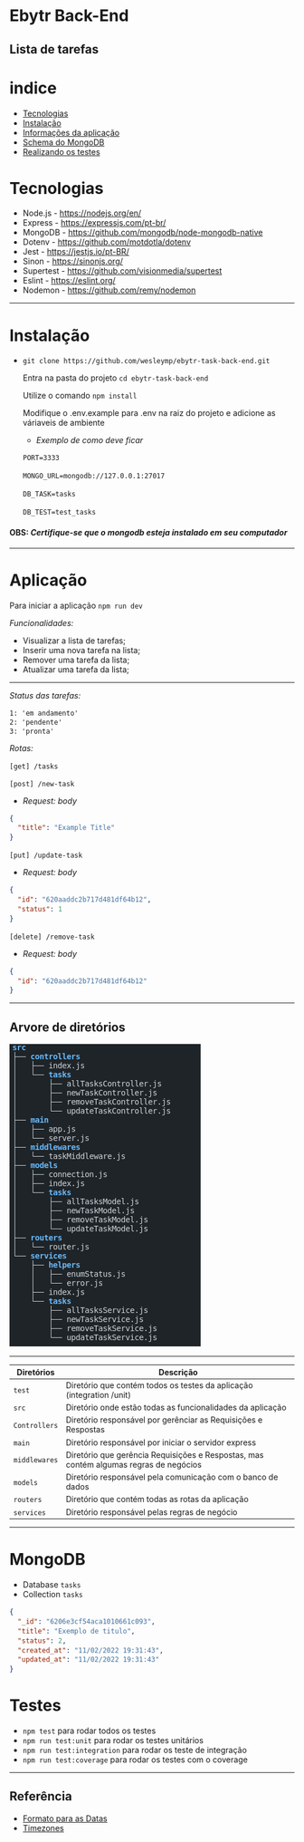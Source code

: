 # Ebytr Back-End

## Lista de tarefas

# indice

- [Tecnologias](#Tecnologias)
- [Instalação](#Instalação)
- [Informações da aplicação](#Aplicação)
- [Schema do MongoDB](#MongoDB)
- [Realizando os testes](#Testes)

# Tecnologias

- Node.js - https://nodejs.org/en/
- Express - https://expressjs.com/pt-br/
- MongoDB - https://github.com/mongodb/node-mongodb-native
- Dotenv - https://github.com/motdotla/dotenv
- Jest - https://jestjs.io/pt-BR/
- Sinon - https://sinonjs.org/
- Supertest - https://github.com/visionmedia/supertest
- Eslint - https://eslint.org/
- Nodemon - https://github.com/remy/nodemon

---

# Instalação

- `git clone https://github.com/wesleymp/ebytr-task-back-end.git`

  Entra na pasta do projeto `cd ebytr-task-back-end`

  Utilize o comando `npm install`

  Modifique o .env.example para .env na raiz do projeto e adicione as váriaveis de ambiente

  - _Exemplo de como deve ficar_

  ```
  PORT=3333

  MONGO_URL=mongodb://127.0.0.1:27017

  DB_TASK=tasks

  DB_TEST=test_tasks
  ```

#### OBS: _Certifique-se que o mongodb esteja instalado em seu computador_

---

# Aplicação

Para iniciar a aplicação `npm run dev`

_Funcionalidades:_

- Visualizar a lista de tarefas;
- Inserir uma nova tarefa na lista;
- Remover uma tarefa da lista;
- Atualizar uma tarefa da lista;

---

_Status das tarefas:_

```
1: 'em andamento'
2: 'pendente'
3: 'pronta'
```

_Rotas:_

`[get] /tasks`

`[post] /new-task`

- _Request: body_

```json
{
  "title": "Example Title"
}
```

`[put] /update-task`

- _Request: body_

```json
{
  "id": "620aaddc2b717d481df64b12",
  "status": 1
}
```

`[delete] /remove-task`

- _Request: body_

```json
{
  "id": "620aaddc2b717d481df64b12"
}
```

---

## Arvore de diretórios

<img src="https://github.com/wesleymp/ebytr-task-back-end/blob/main/image_dir/Captura%20de%20tela%20de%202022-02-14%2019-09-01.png?raw=true" />

---

| Diretórios    | Descrição                                                                             |
| ------------- | ------------------------------------------------------------------------------------- |
| `test`        | Diretório que contém todos os testes da aplicação (integration /unit)                 |
| `src`         | Diretório onde estão todas as funcionalidades da aplicação                            |
| `Controllers` | Diretório responsável por gerênciar as Requisições e Respostas                        |
| `main`        | Diretório responsável por iniciar o servidor express                                  |
| `middlewares` | Diretório que gerência Requisições e Respostas, mas contém algumas regras de negócios |
| `models`      | Diretório responsável pela comunicação com o banco de dados                           |
| `routers`     | Diretório que contém todas as rotas da aplicação                                      |
| `services`    | Diretório responsável pelas regras de negócio                                         |

---

# MongoDB

- Database `tasks`
- Collection `tasks`

```json
{
  "_id": "6206e3cf54aca1010661c093",
  "title": "Exemplo de titulo",
  "status": 2,
  "created_at": "11/02/2022 19:31:43",
  "updated_at": "11/02/2022 19:31:43"
}
```

# Testes

- `npm test` para rodar todos os testes
- `npm run test:unit` para rodar os testes unitários
- `npm run test:integration` para rodar os teste de integração
- `npm run test:coverage` para rodar os testes com o coverage

---

## Referência

- [Formato para as Datas](https://stackoverflow.com/a/48206857)
- [Timezones](https://stackoverflow.com/a/54500197)
